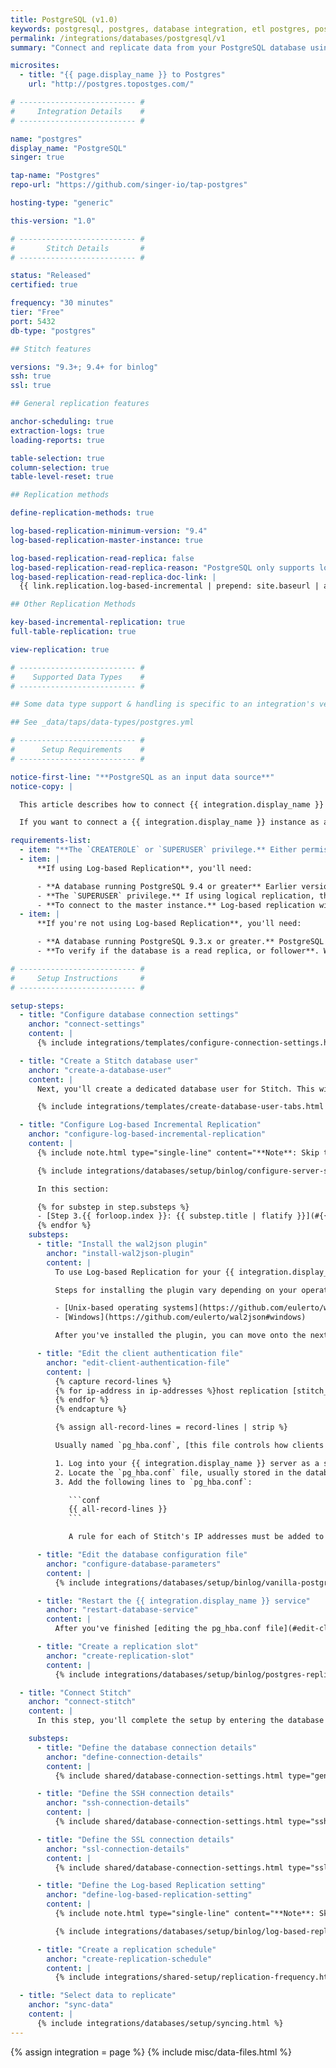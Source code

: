 ```yaml
---
title: PostgreSQL (v1.0)
keywords: postgresql, postgres, database integration, etl postgres, postgres etl, postgresql etl, etl
permalink: /integrations/databases/postgresql/v1
summary: "Connect and replicate data from your PostgreSQL database using Stitch's PostgreSQL integration."

microsites:
  - title: "{{ page.display_name }} to Postgres"
    url: "http://postgres.topostges.com/"

# -------------------------- #
#     Integration Details    #
# -------------------------- #

name: "postgres"
display_name: "PostgreSQL"
singer: true

tap-name: "Postgres"
repo-url: "https://github.com/singer-io/tap-postgres"

hosting-type: "generic"

this-version: "1.0"

# -------------------------- #
#       Stitch Details       #
# -------------------------- #

status: "Released"
certified: true

frequency: "30 minutes"
tier: "Free"
port: 5432
db-type: "postgres"

## Stitch features

versions: "9.3+; 9.4+ for binlog"
ssh: true
ssl: true

## General replication features

anchor-scheduling: true
extraction-logs: true
loading-reports: true

table-selection: true
column-selection: true
table-level-reset: true

## Replication methods

define-replication-methods: true

log-based-replication-minimum-version: "9.4"
log-based-replication-master-instance: true

log-based-replication-read-replica: false
log-based-replication-read-replica-reason: "PostgreSQL only supports logical replication on master instances."
log-based-replication-read-replica-doc-link: |
  {{ link.replication.log-based-incremental | prepend: site.baseurl | append: "#limitation-7--only-supports-master-instances-postgresql" }}

## Other Replication Methods

key-based-incremental-replication: true
full-table-replication: true

view-replication: true

# -------------------------- #
#    Supported Data Types    #
# -------------------------- #

## Some data type support & handling is specific to an integration's version.

## See _data/taps/data-types/postgres.yml

# -------------------------- #
#      Setup Requirements    #
# -------------------------- #

notice-first-line: "**PostgreSQL as an input data source**"
notice-copy: |

  This article describes how to connect {{ integration.display_name }} **as an input data source.**

  If you want to connect a {{ integration.display_name }} instance as a **destination**, refer to the [Connecting a Self-Hosted {{ integration.display_name }} Destination guide]({{ link.destinations.setup.self-hosted-postgres | prepend: site.baseurl }}).

requirements-list:
  - item: "**The `CREATEROLE` or `SUPERUSER` privilege.** Either permission is required to create a database user for Stitch."
  - item: |
      **If using Log-based Replication**, you'll need:

      - **A database running PostgreSQL 9.4 or greater** Earlier versions of PostgreSQL do not include logical replication functionality, which is required for Log-based Replication.
      - **The `SUPERUSER` privilege.** If using logical replication, this is required to define the appropriate server settings.
      - **To connect to the master instance.** Log-based replication will only work on master instances due to a feature gap in PostgreSQL 10. [Based on their forums](https://commitfest.postgresql.org/12/788/){:target="new"}, PostgreSQL is working on adding support for using logical replication on a read replica to a future version.
  - item: |
      **If you're not using Log-based Replication**, you'll need:

      - **A database running PostgreSQL 9.3.x or greater.** PostgreSQL 9.3.x is the minimum version Stitch supports for PostgreSQL integrations.
      - **To verify if the database is a read replica, or follower**. While we always recommend connecting a replica over a production database, this also means you may need to verify some of its settings - specifically the `max_standby_streaming_delay` and `max_standby_archive_delay` settings - before connecting it to Stitch. We recommend setting these parameters to 8-12 hours for an initial replication job, and then decreasing them afterwards.

# -------------------------- #
#     Setup Instructions     #
# -------------------------- #

setup-steps:
  - title: "Configure database connection settings"
    anchor: "connect-settings"
    content: |
      {% include integrations/templates/configure-connection-settings.html %}

  - title: "Create a Stitch database user"
    anchor: "create-a-database-user"
    content: |
      Next, you'll create a dedicated database user for Stitch. This will ensure Stitch is visible in any logs or audits, and allow you to maintain your privilege hierarchy.

      {% include integrations/templates/create-database-user-tabs.html %}

  - title: "Configure Log-based Incremental Replication"
    anchor: "configure-log-based-incremental-replication"
    content: |
      {% include note.html type="single-line" content="**Note**: Skip this step if you're not planning to use Log-based Incremental Replication." %}

      {% include integrations/databases/setup/binlog/configure-server-settings-intro.html %}

      In this section:

      {% for substep in step.substeps %}
      - [Step 3.{{ forloop.index }}: {{ substep.title | flatify }}](#{{ substep.anchor }})
      {% endfor %}
    substeps:
      - title: "Install the wal2json plugin"
        anchor: "install-wal2json-plugin"
        content: |
          To use Log-based Replication for your {{ integration.display_name }} integration, you must install the [wal2json](https://github.com/eulerto/wal2json){:target="new"} plugin. The wal2json plugin outputs JSON objects for logical decoding, which Stitch then uses to perform Log-based Replication.

          Steps for installing the plugin vary depending on your operating system. Instructions for each operating system type are in the wal2json's GitHub repository:

          - [Unix-based operating systems](https://github.com/eulerto/wal2json#unix-based-operating-systems)
          - [Windows](https://github.com/eulerto/wal2json#windows)

          After you've installed the plugin, you can move onto the next step.

      - title: "Edit the client authentication file"
        anchor: "edit-client-authentication-file"
        content: |
          {% capture record-lines %}
          {% for ip-address in ip-addresses %}host replication [stitch_username] {{ ip-address.ip | strip }} md5
          {% endfor %}
          {% endcapture %}

          {% assign all-record-lines = record-lines | strip %}

          Usually named `pg_hba.conf`, [this file controls how clients authenticate to the {{ integration.display_name }} database](https://www.postgresql.org/docs/9.4/static/auth-pg-hba-conf.html){:target="new"}. To ensure Stitch can read the output from the wal2json plugin, you'll need to add replication connection rules to this file. These rules translate to _"Allow the Stitch user from this IP address to perform replication on all the databases it has access to."_

          1. Log into your {{ integration.display_name }} server as a superuser.
          2. Locate the `pg_hba.conf` file, usually stored in the database cluster's data directory. You can also locate this file by checking the value of the `hba_file` server parameter.
          3. Add the following lines to `pg_hba.conf`:

             ```conf
             {{ all-record-lines }}
             ```

             A rule for each of Stitch's IP addresses must be added to `pg_hba.conf`. As Stitch can use any one of these IP addresses to connect during the extraction process, each of them must have their own replication connection rule.

      - title: "Edit the database configuration file"
        anchor: "configure-database-parameters"
        content: |
          {% include integrations/databases/setup/binlog/vanilla-postgres.html %}

      - title: "Restart the {{ integration.display_name }} service"
        anchor: "restart-database-service"
        content: |
          After you've finished [editing the pg_hba.conf file](#edit-client-authentication-file) and [configuring the database settings](#configure-database-parameters), restart your {{ integration.display_name }} service to ensure the changes take effect.

      - title: "Create a replication slot"
        anchor: "create-replication-slot"
        content: |
          {% include integrations/databases/setup/binlog/postgres-replication-slot.html %}

  - title: "Connect Stitch"
    anchor: "connect-stitch"
    content: |
      In this step, you'll complete the setup by entering the database's connection details and defining replication settings in Stitch.

    substeps:
      - title: "Define the database connection details"
        anchor: "define-connection-details"
        content: |
          {% include shared/database-connection-settings.html type="general" %}

      - title: "Define the SSH connection details"
        anchor: "ssh-connection-details"
        content: |
          {% include shared/database-connection-settings.html type="ssh" %}

      - title: "Define the SSL connection details"
        anchor: "ssl-connection-details"
        content: |
          {% include shared/database-connection-settings.html type="ssl" %}

      - title: "Define the Log-based Replication setting"
        anchor: "define-log-based-replication-setting"
        content: |
          {% include note.html type="single-line" content="**Note**: Skip this step if you're using Log-based Incremental Replication." %}

          {% include integrations/databases/setup/binlog/log-based-replication-default-setting.html %}

      - title: "Create a replication schedule"
        anchor: "create-replication-schedule"
        content: |
          {% include integrations/shared-setup/replication-frequency.html %}

  - title: "Select data to replicate"
    anchor: "sync-data"
    content: |
      {% include integrations/databases/setup/syncing.html %}
---
```

{% assign integration = page %}
{% include misc/data-files.html %}